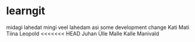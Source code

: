 # learngit
midagi lahedat
mingi veel lahedam asi
some development change
Kati
Mati
Tiina
Leopold
<<<<<<< HEAD
Juhan
Ülle
Malle
Kalle
Manivald



